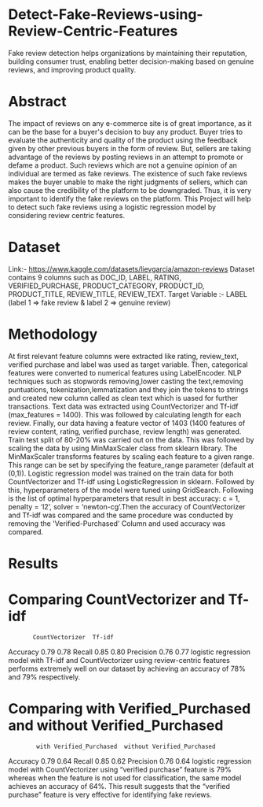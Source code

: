 # Detect-Fake-Reviews-using-Review-Centric-Features
Fake review detection helps organizations by maintaining their reputation, building consumer trust, enabling better decision-making based on genuine reviews, and improving product quality. 

# Abstract
The impact of reviews on any e-commerce site is of great importance, as it can be the base for a buyer's decision to buy any product. Buyer tries to evaluate the authenticity and quality of the product using the feedback given by other previous buyers in the form of review. But, sellers are taking advantage of the reviews by posting reviews in an attempt to promote or defame a product. Such reviews which are not a genuine opinion of an individual are termed as fake reviews. The existence of such fake reviews makes the buyer unable to make the right judgments of sellers, which can also cause the credibility of the platform to be downgraded. Thus, it is very important to identify the fake reviews on the platform. This Project will help to detect such fake reviews using a logistic regression model by considering review centric features. 

# Dataset
Link:- https://www.kaggle.com/datasets/lievgarcia/amazon-reviews
Dataset contains 9 columns such as DOC_ID, LABEL, RATING, VERIFIED_PURCHASE, PRODUCT_CATEGORY, PRODUCT_ID, PRODUCT_TITLE, REVIEW_TITLE, REVIEW_TEXT.
Target Variable :- LABEL (label 1 => fake review & label 2 => genuine review)

# Methodology
At first relevant feature columns were extracted like rating, review_text, verified purchase and label was used as target variable. Then, categorical features were 
converted to numerical features using LabelEncoder. NLP techniques such as stopwords removing,lower casting the text,removing puntuations, tokenization,lemmatization and they join the tokens to strings and created new column called as clean text which is uased for further transactions.
Text data was extracted using CountVectorizer and Tf-idf (max_features = 1400). This was followed by calculating length for each review. Finally, our data having a feature vector of 1403 (1400 features of review content, rating, verified purchase, review length) was generated. Train test split of 80-20% was carried out on the data. This was followed by scaling the data by using MinMaxScaler class from sklearn library. The MinMaxScaler transforms features by scaling each feature to a given range. This range can be set by specifying the feature_range parameter (default at (0,1)).
Logistic regression model was trained on the train data for both CountVectorizer and Tf-idf using LogisticRegression in sklearn. Followed by this, hyperparameters of the model were tuned using GridSearch. Following is the list of optimal hyperparameters that result in best accuracy: c = 1, penalty = ‘l2’, solver = ‘newton-cg’.Then the accuracy of CountVectorizer and Tf-idf was compared and the same procedure was conducted by removing the 'Verified-Purchased' Column and used accuracy was compared.

# Results
# Comparing CountVectorizer and Tf-idf 
           CountVectorizer  Tf-idf
Accuracy       0.79          0.78
Recall         0.85          0.80
Precision      0.76          0.77
logistic regression model with Tf-idf and CountVectorizer using review-centric features performs extremely well on our dataset by achieving an accuracy of 78% and 79% respectively.
# Comparing with Verified_Purchased and without Verified_Purchased
            with Verified_Purchased  without Verified_Purchased
Accuracy           0.79                      0.64
Recall             0.85                      0.62
Precision          0.76                      0.64
logistic regression model with CountVectorizer using “verified purchase” feature is 79% whereas when the feature is not used for classification, the same model achieves an accuracy of 64%. This result suggests that the “verified purchase” feature is very effective for identifying fake reviews. 
